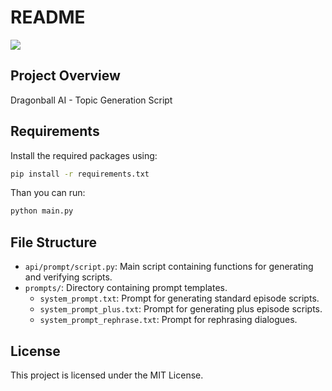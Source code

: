 # README

[<img src="https://discord.com/api/guilds/1117065409460441190/widget.png?style=banner2">](https://discord.com/invite/dragonballai)

## Project Overview

Dragonball AI - Topic Generation Script

## Requirements

Install the required packages using:

```bash
pip install -r requirements.txt
```

Than you can run:

```bash
python main.py
```

## File Structure

- `api/prompt/script.py`: Main script containing functions for generating and verifying scripts.
- `prompts/`: Directory containing prompt templates.
  - `system_prompt.txt`: Prompt for generating standard episode scripts.
  - `system_prompt_plus.txt`: Prompt for generating plus episode scripts.
  - `system_prompt_rephrase.txt`: Prompt for rephrasing dialogues.

## License

This project is licensed under the MIT License.
